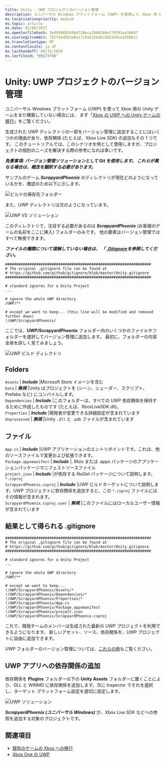 ```yaml
---
title: Unity - UWP プロジェクトのバージョン管理
description: ユニバーサル Windows プラットフォーム (UWP) を使用して、Xbox 用 Unity ゲームでバージョン管理を使用する方法について説明します。
ms.localizationpriority: medium
ms.topic: article
ms.date: 02/08/2017
ms.openlocfilehash: 3e4d98892b9bd738eca788d166ef79f81ea1b047
ms.sourcegitcommit: 7b2febddb3e8a17c9ab158abcdd2a59ce126661c
ms.translationtype: MT
ms.contentlocale: ja-JP
ms.lasthandoff: 08/31/2020
ms.locfileid: "89173746"
---
```

# <a name="unity-version-control-your-uwp-project"></a>Unity: UWP プロジェクトのバージョン管理

ユニバーサル Windows プラットフォーム (UWP) を使って Xbox 用の Unity ゲームをまだ構築していない場合には、  まず「[Xbox の UWP への Unity ゲームの移行](development-lanes-unity.md)」をご覧ください。

生成された UWP ディレクトリの一部をバージョン管理に追加することにはいくつかの理由があり、依存関係 (たとえば、Xbox Live SDK) の追加もその 1 つです。  このチュートリアルでは、このシナリオを例として使用しますが、プロジェクトの個別のニーズを解決する際の参考になれば幸いです。

***免責事項: バージョン管理ソリューションとして Git を使用します。 これらが異なる場合は、概念を翻訳する必要があります。***

サンプルのゲーム ***ScrapyardPhoenix*** のディレクトリが現在どのようになっているかを、確認のため以下に示します。

![ビルドの保存先フォルダー](images/build-destination.png)

また、UWP ディレクトリは次のようになっています。

![UWP VS ソリューション](images/uwp-vs-solution.png)

このディレクトリで、注目する必要があるのは ***ScrapyardPhoenix*** (お客様のゲームの名前をここに挿入) フォルダーのみです。  他の要素はバージョン管理ではすべて無視できます。

***ファイルの種類について理解していない場合は、 「 [.Gitignore](https://git-scm.com/docs/gitignore)を参照してください。***

    ##################################################################
    # The original .gitignore file can be found at
    # https://github.com/github/gitignore/blob/master/Unity.gitignore
    ##################################################################

    # standard ignores for a Unity Project
    ...

    # ignore the whole UWP directory
    /UWP/**

    # except we want to keep... (this line will be modified and removed further down)
    !/UWP/ScrapyardPhoenix/

ここでは、**UWP/ScrapyardPhoenix** フォルダー内のいくつかのファイルやフォルダーを選択してバージョン管理に追加します。  最初に、フォルダーの内容全体を詳しく見てみましょう。

![UWP ビルド ディレクトリ](images/uwp-build-directory.png)  

## <a name="folders"></a>Folders  

`Assets` | ***Include*** |Microsoft Store イメージを含む  
`Data`   | ***無視*** |Unity はプロジェクトを (シーン、シェーダー、スクリプト、Prefabs など) にコンパイルします。  
`Dependencies` | ***Include*** |このフォルダーは、すべての UWP 依存関係を保持するために作成したものです (たとえば、XboxLiveSDK.dll)。  
`Properties` | ***Include*** |開発者が変更できる詳細設定が含まれています  
`Unprocessed` | ***無視*** |Unity `.dll` と `.pdb` ファイルが含まれています  

## <a name="files"></a>ファイル  

`App.cs` | ***Include*** |UWP アプリケーションのエントリポイントです。これは、他のソースファイルで変更および拡張できます。  
`Package.appxmanifest` | ***Include*** |. Msix または .appx パッケージのアプリケーションパッケージマニフェストソースファイル  
`project.json` | ***Include*** |が依存する NuGet パッケージについて説明します。 `*.csproj`  
`ScrapyardPhoenix.csproj` | ***Include*** |UWP ビルドターゲットについて説明します。UWP プロジェクトに依存関係を追加すると、この `*.csproj` ファイルにはその情報が含まれます。  
`ScrapyardPhoenix.csproj.user` | ***無視*** |このファイルにはローカルユーザー情報が含まれています

## <a name="resulting-gitignore"></a>結果として得られる .gitignore

    ##################################################################
    # The original .gitignore file can be found at
    # https://github.com/github/gitignore/blob/master/Unity.gitignore
    ##################################################################

    # standard ignores for a Unity Project
    ...

    # ignore the whole UWP directory
    /UWP/**

    # except we want to keep...
    !/UWP/ScrapyardPhoenix/Assets/*
    !/UWP/ScrapyardPhoenix/Dependencies/*
    !/UWP/ScrapyardPhoenix/Properties/*
    !/UWP/ScrapyardPhoenix/App.cs
    !/UWP/ScrapyardPhoenix/Package.appxmanifest
    !/UWP/ScrapyardPhoenix/project.json
    !/UWP/ScrapyardPhoenix/ScrapyardPhoenix.csproj

これで、開発チームのメンバーは生成された最新の UWP プロジェクトを利用できるようになります。 新しいアセット、ソース、依存関係を、UWP プロジェクトに自由に追加できます。

UWP フォルダーのバージョン管理については、[これらの例](https://bitbucket.org/Unity-Technologies/windowsstoreappssamples/overview)もご覧ください。

## <a name="adding-dependencies-to-your-uwp-app"></a>UWP アプリへの依存関係の追加

依存関係を **Plugins** フォルダーの下の **Unity Assets** フォルダーに置くことにより、DLL と WINMD に依存関係を追加します。次に Inspector でそれを選択し、ターゲット プラットフォーム設定を適切に設定します。

![UWP ソリューション](images/uwp-solution.PNG)

***ScrapyardPhoenix (ユニバーサル Windows)*** が、Xbox Live SDK などへの参照を追加する対象のプロジェクトです。

## <a name="see-also"></a>関連項目
- [既存のゲームの Xbox への移行](development-lanes-landing.md)
- [Xbox One の UWP](index.md)
